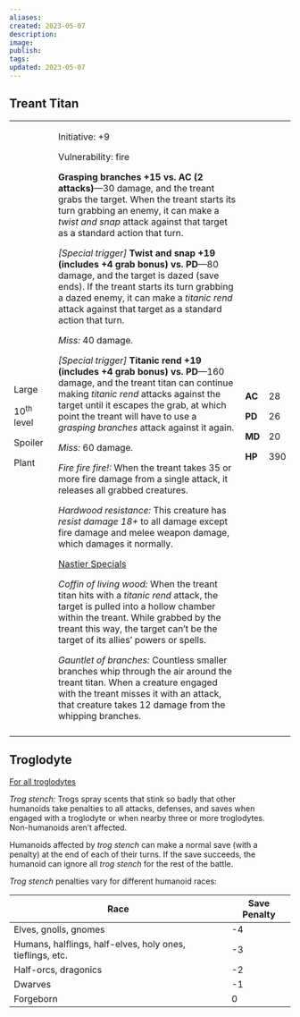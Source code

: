```yaml
---
aliases: 
created: 2023-05-07
description: 
image: 
publish: 
tags: 
updated: 2023-05-07
---
```


## Treant Titan

<table>
<colgroup>
<col style="width: 16%" />
<col style="width: 71%" />
<col style="width: 5%" />
<col style="width: 6%" />
</colgroup>
<tbody>
<tr class="odd">
<td><p>Large</p>
<p>10<sup>th</sup> level</p>
<p>Spoiler</p>
<p>Plant</p></td>
<td><p>Initiative: +9</p>
<p>Vulnerability: fire</p>
<p><strong>Grasping branches +15 vs. AC (2 attacks)</strong>—30 damage,
and the treant grabs the target. When the treant starts its turn
grabbing an enemy, it can make a <em>twist and snap</em> attack against
that target as a standard action that turn.</p>
<p><em>[Special trigger]</em> <strong>Twist and snap +19 (includes +4
grab bonus) vs. PD</strong>—80 damage, and the target is dazed (save
ends). If the treant starts its turn grabbing a dazed enemy, it can make
a <em>titanic rend</em> attack against that target as a standard action
that turn.</p>
<p><em>Miss:</em> 40 damage.</p>
<p><em>[Special trigger]</em> <strong>Titanic rend +19 (includes +4 grab
bonus) vs. PD</strong>—160 damage, and the treant titan can continue
making <em>titanic rend</em> attacks against the target until it escapes
the grab, at which point the treant will have to use a <em>grasping
branches</em> attack against it again.</p>
<p><em>Miss:</em> 60 damage.</p>
<p><em>Fire fire fire!:</em> When the treant takes 35 or more fire
damage from a single attack, it releases all grabbed creatures.</p>
<p><em>Hardwood resistance:</em> This creature has <em>resist damage
18+</em> to all damage except fire damage and melee weapon damage, which
damages it normally.</p>
<p><u>Nastier Specials</u></p>
<p><em>Coffin of living wood:</em> When the treant titan hits with a
<em>titanic rend</em> attack, the target is pulled into a hollow chamber
within the treant. While grabbed by the treant this way, the target
can’t be the target of its allies’ powers or spells.</p>
<p><em>Gauntlet of branches:</em> Countless smaller branches whip
through the air around the treant titan. When a creature engaged with
the treant misses it with an attack, that creature takes 12 damage from
the whipping branches.</p></td>
<td><p><strong>AC</strong></p>
<p><strong>PD</strong></p>
<p><strong>MD</strong></p>
<p><strong>HP</strong></p></td>
<td><p>28</p>
<p>26</p>
<p>20</p>
<p>390</p></td>
</tr>
<tr class="even">
<td></td>
<td></td>
<td></td>
<td></td>
</tr>
</tbody>
</table>

## Troglodyte

<u>For all troglodytes</u>

*Trog stench:* Trogs spray scents that stink so badly that other  
humanoids take penalties to all attacks, defenses, and saves when  
engaged with a troglodyte or when nearby three or more troglodytes.  
Non-humanoids aren’t affected.

Humanoids affected by *trog stench* can make a normal save (with a  
penalty) at the end of each of their turns. If the save succeeds, the  
humanoid can ignore all *trog stench* for the rest of the battle.

*Trog stench* penalties vary for different humanoid races:

| Race                                                      | Save Penalty |
|-----------------------------------------------------------|--------------|
| Elves, gnolls, gnomes                                     | -4           |
| Humans, halflings, half-elves, holy ones, tieflings, etc. | -3           |
| Half-orcs, dragonics                                      | -2           |
| Dwarves                                                   | -1           |
| Forgeborn                                                 | 0            |

